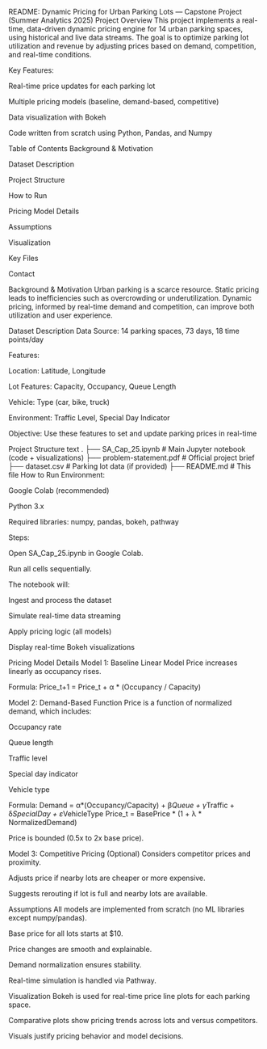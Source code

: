 README: Dynamic Pricing for Urban Parking Lots — Capstone Project (Summer Analytics 2025)
Project Overview
This project implements a real-time, data-driven dynamic pricing engine for 14 urban parking spaces, using historical and live data streams. The goal is to optimize parking lot utilization and revenue by adjusting prices based on demand, competition, and real-time conditions.

Key Features:

Real-time price updates for each parking lot

Multiple pricing models (baseline, demand-based, competitive)

Data visualization with Bokeh

Code written from scratch using Python, Pandas, and Numpy

Table of Contents
Background & Motivation

Dataset Description

Project Structure

How to Run

Pricing Model Details

Assumptions

Visualization

Key Files

Contact

Background & Motivation
Urban parking is a scarce resource. Static pricing leads to inefficiencies such as overcrowding or underutilization. Dynamic pricing, informed by real-time demand and competition, can improve both utilization and user experience.

Dataset Description
Data Source: 14 parking spaces, 73 days, 18 time points/day

Features:

Location: Latitude, Longitude

Lot Features: Capacity, Occupancy, Queue Length

Vehicle: Type (car, bike, truck)

Environment: Traffic Level, Special Day Indicator

Objective: Use these features to set and update parking prices in real-time

Project Structure
text
.
├── SA_Cap_25.ipynb        # Main Jupyter notebook (code + visualizations)
├── problem-statement.pdf  # Official project brief
├── dataset.csv            # Parking lot data (if provided)
├── README.md              # This file
How to Run
Environment:

Google Colab (recommended)

Python 3.x

Required libraries: numpy, pandas, bokeh, pathway

Steps:

Open SA_Cap_25.ipynb in Google Colab.

Run all cells sequentially.

The notebook will:

Ingest and process the dataset

Simulate real-time data streaming

Apply pricing logic (all models)

Display real-time Bokeh visualizations

Pricing Model Details
Model 1: Baseline Linear Model
Price increases linearly as occupancy rises.

Formula:
Price_t+1 = Price_t + α * (Occupancy / Capacity)

Model 2: Demand-Based Function
Price is a function of normalized demand, which includes:

Occupancy rate

Queue length

Traffic level

Special day indicator

Vehicle type

Formula:
Demand = α*(Occupancy/Capacity) + β*Queue + γ*Traffic + δ*SpecialDay + ε*VehicleType
Price_t = BasePrice * (1 + λ * NormalizedDemand)

Price is bounded (0.5x to 2x base price).

Model 3: Competitive Pricing (Optional)
Considers competitor prices and proximity.

Adjusts price if nearby lots are cheaper or more expensive.

Suggests rerouting if lot is full and nearby lots are available.

Assumptions
All models are implemented from scratch (no ML libraries except numpy/pandas).

Base price for all lots starts at $10.

Price changes are smooth and explainable.

Demand normalization ensures stability.

Real-time simulation is handled via Pathway.

Visualization
Bokeh is used for real-time price line plots for each parking space.

Comparative plots show pricing trends across lots and versus competitors.

Visuals justify pricing behavior and model decisions.
